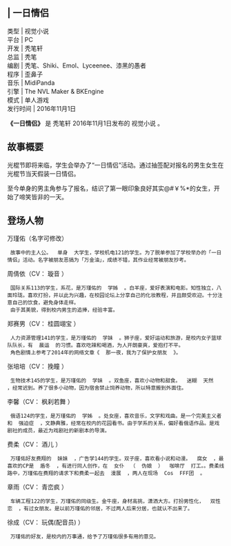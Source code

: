 |  一日情侣  
---  
类型  |  视觉小说   
平台  |  PC   
开发  |  秃笔轩   
总监  |  秃笔   
编剧  |  秃笔、Shiki、Emol、Lyceenee、漆黑的愚者   
程序  |  歪鼻子   
音乐  |  MidiPanda   
引擎  |  The NVL Maker  & BKEngine   
模式  |  单人游戏   
发行时间  |  2016年11月1日   
  
**《一日情侣》** 是  秃笔轩  2016年11月1日发布的  视觉小说  。

##  故事概要

光棍节即将来临，学生会举办了“一日情侣”活动。通过抽签配对报名的男生女生在光棍节当天假装一日情侣。

至今单身的男主角参与了报名，结识了第一眼印象良好其实@#￥%*的女生，开始了啼笑皆非的一天。

##  登场人物

万瑾佑（名字可修改）

     故事中的主人公。  单身  大学生，学校机电121的学生。为了脱单参加了学校举办的「一日情侣」活动。名字被朋友恶搞为「万金油」，成绩不错，其作业经常被朋友抄考。 

周倩依（CV：  璇音  ）

     国际关系113的学生，系花，是万瑾佑的  学姊  。白羊座，爱好表演和电影。知性独立，八面玲珑。喜欢打扮，并以此为兴趣，在校园论坛上分享自己的化妆教程，并且颇受欢迎。十分注意自己的饮食，避免身体走样。 
     由于其美貌，得到校内男生的追捧，经验丰富。 

郑赛男（CV：  桂圆翊宝  ）

     人力资源管理141的学生，是万瑾佑的  学妹  。狮子座，爱好运动和旅游，是校内女子篮球队队长，有  晨运  的习惯。喜欢吃辣和喝酒，为人开朗豪爽，爱抱打不平。 
     角色剧情上参考了2014年的网络文章《  那一夜，我为了保护女朋友  》。 

张培培（CV：  挽瞳  ）

     生物技术145的学生，是万瑾佑的  学妹  。双鱼座，喜欢小动物和甜食。  迷糊  天然  ，经常迟到。养了很多小动物，因为宿舍禁止饲养动物，所以特意搬到外面住。 

李馨（CV：  枫刹若舞  ）

     俄语124的学生，是万瑾佑的  学姊  。处女座，喜欢音乐，文学和戏曲。是一个完美主义者和  强迫症  ，文静典雅，经常在校内的花园看书。由于学系的关系，偏好看俄语作品。是戏剧社的成员，最近为戏剧社的新剧本的导演。 

费柔（CV：  酒儿  ）

     万瑾佑好友费翔的  妹妹  ，广告学144的学生。双子座，喜欢看小说和动漫。  腐女  ，最喜欢的CP是  盾冬  ，有进行同人创作，在  女仆  （  伪娘  ）  咖啡厅  打工。。费柔线路中，万瑾佑在费翔的请求下和费柔一起去  漫展  ，两人在现场  Cos  FFF团  。 

章雨（CV：  青峦疯  ）

     车辆工程122的学生，万瑾佑的同级生。金牛座，身材高挑，潇洒大方。打扮男性化，  双性恋  ，有过女朋友。是以前万瑾佑的邻居，不过两人后来分居，也就认不出来了。 

徐成（CV：  玩偶(配音员)  ）

     万瑾佑的好友，是校内的万事通，给予了万瑾佑很多有用的意见。 
